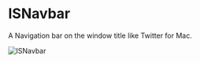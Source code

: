 # ISNavbar #

A Navigation bar on the window title like Twitter for Mac.

![ISNavbar](https://raw.github.com/in-src/ISNavbar/master/images/screenshot.png)